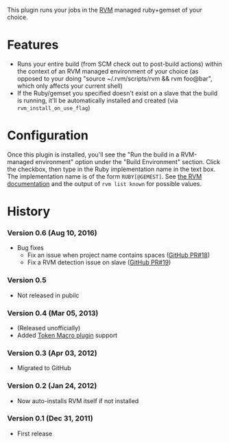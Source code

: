 This plugin runs your jobs in the [RVM](http://rvm.io/) managed
ruby+gemset of your choice.

# Features

-   Runs your entire build (from SCM check out to post-build actions)
    within the context of an RVM managed environment of your choice (as
    opposed to your doing "source \~/.rvm/scripts/rvm && rvm foo@bar",
    which only affects your current shell)
-   If the Ruby/gemset you specified doesn't exist on a slave that the
    build is running, it'll be automatically installed and created (via
    `rvm_install_on_use_flag`)

# Configuration

Once this plugin is installed, you'll see the "Run the build in a
RVM-managed environment" option under the "Build Environment" section.
Click the checkbox, then type in the Ruby implementation name in the
text box. The implementation name is of the form `RUBY[@GEMEST]`. See
[the RVM documentation](http://rvm.io/rubies/installing/) and the output
of `rvm list known` for possible values.

# History

### Version 0.6 (Aug 10, 2016)

-   Bug fixes
    -   Fix an issue when project name contains spaces ([GitHub
        PR\#18](https://github.com/jenkinsci/rvm-plugin/pull/18))
    -   Fix a RVM detection issue on slave ([GitHub
        PR\#19](https://github.com/jenkinsci/rvm-plugin/pull/19))

### Version 0.5

-   Not released in pubilc

### Version 0.4 (Mar 05, 2013)

-   (Released unofficially)
-   Added [Token Macro
    plugin](https://wiki.jenkins-ci.org/display/JENKINS/Token+Macro+Plugin) support

### Version 0.3 (Apr 03, 2012)

-   Migrated to GitHub

### Version 0.2 (Jan 24, 2012)

-   Now auto-installs RVM itself if not installed

### Version 0.1 (Dec 31, 2011)

-   First release
